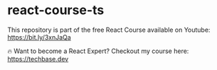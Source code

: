 # react-course-ts
This repository is part of the free React Course available on Youtube: https://bit.ly/3xnJaQa

🔥 Want to become a React Expert? Checkout my course here: https://techbase.dev
